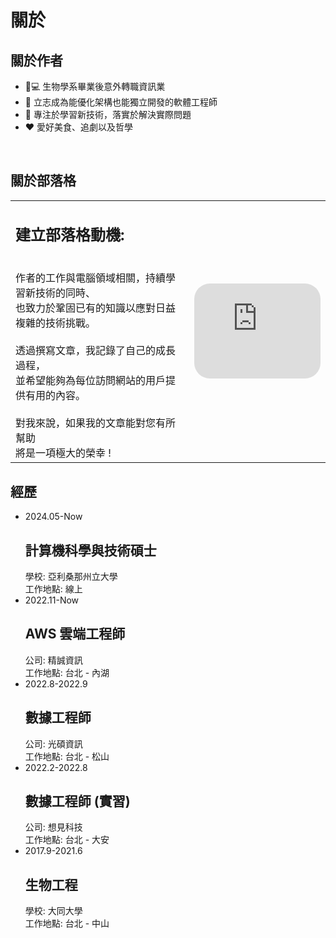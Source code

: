 # 關於

## 關於作者
- :pill::computer: 生物學系畢業後意外轉職資訊業
- :triangular_flag_on_post: 立志成為能優化架構也能獨立開發的軟體工程師
- :rocket: 專注於學習新技術，落實於解決實際問題
- :heart: 愛好美食、追劇以及哲學

<br/>

## 關於部落格
|                                                                                                                                                                                                                                                                                                                       |                                                                                                                                                                                                                                                                                                    |
| --------------------------------------------------------------------------------------------------------------------------------------------------------------------------------------------------------------------------------------------------------------------------------------------------------------------- | -------------------------------------------------------------------------------------------------------------------------------------------------------------------------------------------------------------------------------------------------------------------------------------------------- |
| <h2> 建立部落格動機: </h2> <br/> 作者的工作與電腦領域相關，持續學習新技術的同時、<br/>也致力於鞏固已有的知識以應對日益複雜的技術挑戰。<br/><br/>透過撰寫文章，我記錄了自己的成長過程， <br/> 並希望能夠為每位訪問網站的用戶提供有用的內容。 <br/> <br/> 對我來說，如果我的文章能對您有所幫助<br/>將是一項極大的榮幸 ! | <iframe style="border-radius:25px" src="https://open.spotify.com/embed/track/6zkiTqLpmNOeCRHVOTQk2T?utm_source=generator" width="100%" height="152" frameBorder="0" allowfullscreen="" allow="autoplay; clipboard-write; encrypted-media; fullscreen; picture-in-picture" loading="lazy"></iframe> |

## 經歷
<ul class="timeline">
    <li class=no>
         <div class="direction-l">
             <div class="flag-wrapper">
                 <span class="hexa"></span>
                 <span class="time-wrapper"><span class="time">2024.05-Now</span></span>
             </div>
             <div class="desc">
                 <h2>計算機科學與技術碩士</h2>
                 學校: 亞利桑那州立大學 <br>
                 工作地點: 線上
             </div>
         </div>
     </li>
     <li class=no>
         <div class="direction-r">
             <div class="flag-wrapper">
                 <span class="hexa"></span>
                 <span class="time-wrapper"><span class="time">2022.11-Now</span></span>
             </div>
             <div class="desc">
                 <h2>AWS 雲端工程師</h2>
                 公司: 精誠資訊 <br>
                 工作地點: 台北 - 內湖
             </div>
         </div>
     </li>
   <li class=no>
       <div class="direction-l">
           <div class="flag-wrapper">
               <span class="hexa"></span>
               <span class="time-wrapper"><span class="time">2022.8-2022.9</span></span>
           </div>
           <div class="desc">
               <h2>數據工程師</h2>
               公司: 光碩資訊 <br>
               工作地點: 台北 - 松山
           </div>
       </div>
   </li>
   <li class=no>
       <div class="direction-r">
           <div class="flag-wrapper">
               <span class="hexa"></span>
               <span class="time-wrapper"><span class="time">2022.2-2022.8</span></span>
           </div>
           <div class="desc">
               <h2>數據工程師 (實習)</h2>
               公司: 想見科技 <br>
               工作地點: 台北 - 大安
           </div>
       </div>
   <li class=no>
       <div class="direction-l">
           <div class="flag-wrapper">
               <span class="hexa"></span>
               <span class="time-wrapper"><span class="time">2017.9-2021.6</span></span>
           </div>
           <div class="desc">
               <h2>生物工程</h2>
               學校: 大同大學 <br>
               工作地點: 台北 - 中山
           </div>
       </div>
   </li>
</ul>
